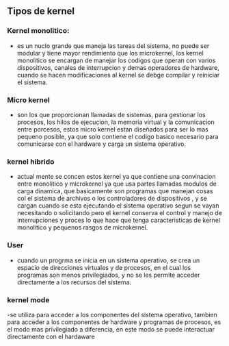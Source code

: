 

## Tipos de kernel
### Kernel monolitico:
- es un nuclo grande que maneja  las tareas del sistema, no puede ser modular y tiene mayor rendimiento que los microkernel, los kernel monolitico se encargan de manejar los codigos  que operan  con varios dispositivos, canales de interrupcion y demas operadores de hardware, cuando se hacen modificaciones al kernel se debge compilar y reiniciar el sistema.
 

### Micro kernel
- son los que proporcionan  llamadas de sistemas, para gestionar los procesos, los hilos de ejecucion, la memoria virtual  y la comunicacion entre porcesos, estos micro kernel estan diseñados para ser lo mas pequeno posible, ya que solo contiene el codigo basico necesario  para comunicarse con el hardware y carga un sistema operativo.

### kernel hibrido

- actual mente se concen estos kernel ya que contiene una convinacion entre monolitico y microkernel ya que usa partes  llamadas modulos de carga dinamica, que basicamente  son programas que manejan cosas col el sistema de archivos o los controladores de dispositivos , y se cargan cuando se esta ejecutando el sistema operativo segun se vayan necesitando  o solicitando pero el kernel conserva el control y manejo de interrupciones y proces lo que hace que tenga  caracteristicas de kernel monolitico y pequenos rasgos de microkernel.
 

### User
- cuando un progrma se inicia en un sistema operativo, se crea un espacio de direcciones virtuales y de procesos, en el cual los programas son menos privilegiados, y no se les permite acceder directamente a los recursos del sistema.


###  kernel mode

-se utiliza para acceder  a los componentes del sistema operativo, tambien para acceder a los componentes de hardware  y programas de procesos, es el modo mas privilegiado a diferencia, en este modo se puede interactuar directamente con el hardaware
